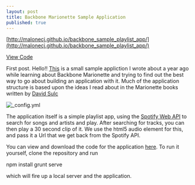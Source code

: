 ```yaml
---
layout: post
title: Backbone Marionette Sample Application
published: true
---
```


[http://malonecj.github.io/backbone_sample_playlist_app/](http://malonecj.github.io/backbone_sample_playlist_app/)

[View Code](https://github.com/malonecj/backbone_sample_playlist_app)

First post. Hello!! [This](http://malonecj.github.io/backbone_sample_playlist_app/) is a small sample appliction I wrote about a year ago while learning about Backbone Marionette and trying to find out the best way to go about building an application with it. Much of the application structure is based upon the ideas I read about in the Marionette books written by [David Sulc](https://leanpub.com/marionette-gentle-introduction)  

![_config.yml](https://cloud.githubusercontent.com/assets/1432798/7338798/4a243652-ec4f-11e4-9267-de765909a8dc.png)

The application itself is a simple playlist app, using the [Spotify Web API](https://developer.spotify.com/web-api/) to search for songs and artists and play. After searching for tracks, you can then play a 30 second clip of it. We use the html5 audio element for this, and pass it a Url that we get back from the Spotify API.

You can view and download the code for the application [here](https://github.com/malonecj/backbone_sample_playlist_app). To run it yourself, 
clone the repository and run
 
 npm install
 grunt serve
 
 which will fire up a local server and the application.